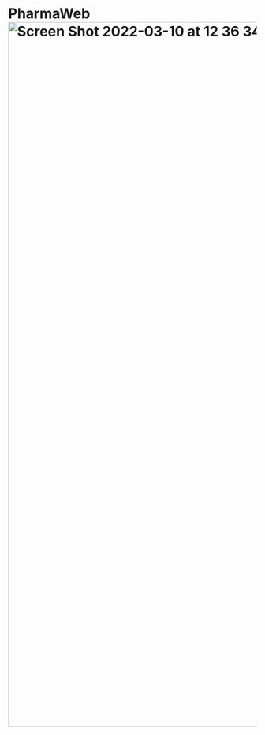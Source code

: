# PharmaWeb<img width="1425" alt="Screen Shot 2022-03-10 at 12 36 34 pm" src="https://user-images.githubusercontent.com/26240862/157589729-71505d49-ad98-4671-9deb-80634ab3f4ac.png">
